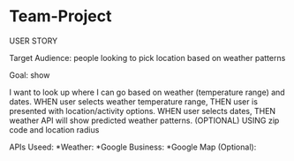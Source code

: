 # Team-Project

USER STORY

Target Audience: people looking to pick location based on weather patterns

Goal: show 

I want to look up where I can go based on weather (temperature range) and dates. 
WHEN user selects weather temperature range, THEN user is presented with location/activity options. 
WHEN user selects dates, THEN weather API will show predicted weather patterns.
(OPTIONAL) USING zip code and location radius 

APIs Useed:
*Weather:
*Google Business:
*Google Map (Optional): 